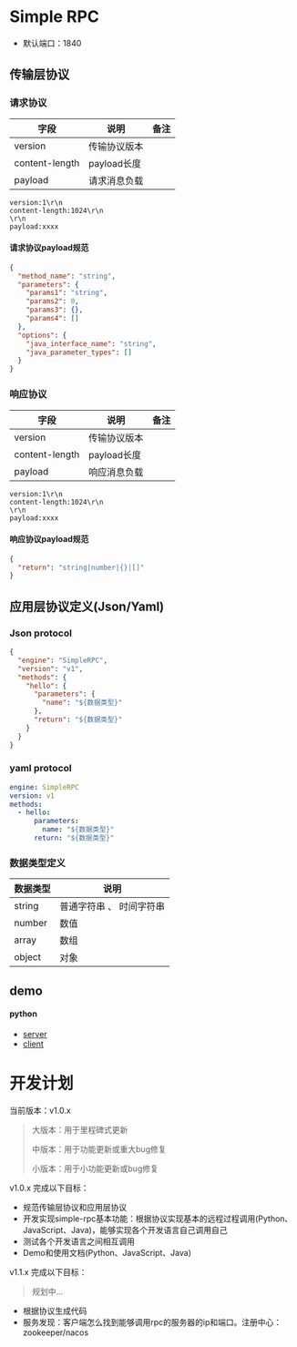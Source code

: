 # Simple RPC

- 默认端口：1840

## 传输层协议

### 请求协议

| 字段             | 说明        | 备注  |
|----------------|-----------|-----|
| version        | 传输协议版本    |     |
| content-length | payload长度 |     |
| payload        | 请求消息负载    |     |

```text
version:1\r\n
content-length:1024\r\n
\r\n
payload:xxxx
```

#### 请求协议payload规范

```json
{
  "method_name": "string",
  "parameters": {
    "params1": "string",
    "params2": 0,
    "params3": {},
    "params4": []
  },
  "options": {
    "java_interface_name": "string",
    "java_parameter_types": []
  }
}
```

### 响应协议

| 字段             | 说明        | 备注  |
|----------------|-----------|-----|
| version        | 传输协议版本    |     |
| content-length | payload长度 |     |
| payload        | 响应消息负载    |     |

```text
version:1\r\n
content-length:1024\r\n
\r\n
payload:xxxx
```

#### 响应协议payload规范

```json
{
  "return": "string|number|{}|[]"
}
```

## 应用层协议定义(Json/Yaml)

### Json protocol

```json
{
  "engine": "SimpleRPC",
  "version": "v1",
  "methods": {
    "hello": {
      "parameters": {
        "name": "${数据类型}"
      },
      "return": "${数据类型}"
    }
  }
}
```

### yaml protocol

```yaml
engine: SimpleRPC
version: v1
methods:
  - hello:
      parameters:
        name: "${数据类型}"
      return: "${数据类型}"  
```

### 数据类型定义

| 数据类型   | 说明            |
|--------|---------------|
| string | 普通字符串 、 时间字符串 |
| number | 数值            |
| array  | 数组            |
| object | 对象            |

## demo

#### python

- [server](/simple-rpc-python/demo/py_server.py)
- [client](/simple-rpc-python/demo/py_client.py)

# 开发计划

当前版本：v1.0.x

> 大版本：用于里程碑式更新
>
> 中版本：用于功能更新或重大bug修复
>
> 小版本：用于小功能更新或bug修复


v1.0.x 完成以下目标：

- 规范传输层协议和应用层协议
- 开发实现simple-rpc基本功能：根据协议实现基本的远程过程调用(Python、JavaScript、Java)，能够实现各个开发语言自己调用自己
- 测试各个开发语言之间相互调用
- Demo和使用文档(Python、JavaScript、Java)

v1.1.x 完成以下目标：

> 规划中...

- 根据协议生成代码
- 服务发现：客户端怎么找到能够调用rpc的服务器的ip和端口。注册中心：zookeeper/nacos